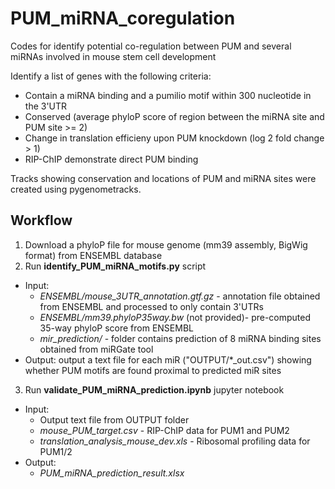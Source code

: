 # PUM_miRNA_coregulation
Codes for identify potential co-regulation between PUM and several miRNAs involved in mouse stem cell development

Identify a list of genes with the following criteria:
* Contain a miRNA binding and a pumilio motif within 300 nucleotide in the 3'UTR
* Conserved (average phyloP score of region between the miRNA site and PUM site >= 2)
* Change in translation efficieny upon PUM knockdown (log 2 fold change > 1)
* RIP-ChIP demonstrate direct PUM binding

Tracks showing conservation and locations of PUM and miRNA sites were created using pygenometracks.

## Workflow

1. Download a phyloP file for mouse genome (mm39 assembly, BigWig format) from ENSEMBL database
2. Run **identify_PUM_miRNA_motifs.py** script
* Input:
  * *ENSEMBL/mouse_3UTR_annotation.gtf.gz* - annotation file obtained from ENSEMBL and processed to only contain 3'UTRs
  * *ENSEMBL/mm39.phyloP35way.bw* (not provided)- pre-computed 35-way phyloP score from ENSEMBL
  * *mir_prediction/* - folder contains prediction of 8 miRNA binding sites obtained from miRGate tool
* Output: output a text file for each miR ("OUTPUT/*_out.csv") showing whether PUM motifs are found proximal to predicted miR sites

3. Run **validate_PUM_miRNA_prediction.ipynb** jupyter notebook
* Input:
  * Output text file from OUTPUT folder
  * *mouse_PUM_target.csv* - RIP-ChIP data for PUM1 and PUM2
  * *translation_analysis_mouse_dev.xls* - Ribosomal profiling data for PUM1/2
* Output:
  * *PUM_miRNA_prediction_result.xlsx*

